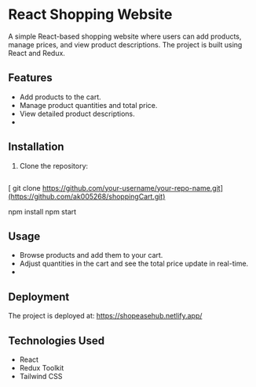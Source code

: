 # React Shopping Website

A simple React-based shopping website where users can add products, manage prices, and view product descriptions. The project is built using React and Redux.
## Features
- Add products to the cart.
- Manage product quantities and total price.
- View detailed product descriptions.
- 
## Installation

1. Clone the repository:
   ```bash
  [ git clone https://github.com/your-username/your-repo-name.git](https://github.com/ak005268/shoppingCart.git)
  
  npm install
  npm start

## Usage
- Browse products and add them to your cart.
- Adjust quantities in the cart and see the total price update in real-time.
- 
## Deployment

The project is deployed at: https://shopeasehub.netlify.app/

## Technologies Used
- React
- Redux Toolkit
- Tailwind CSS
